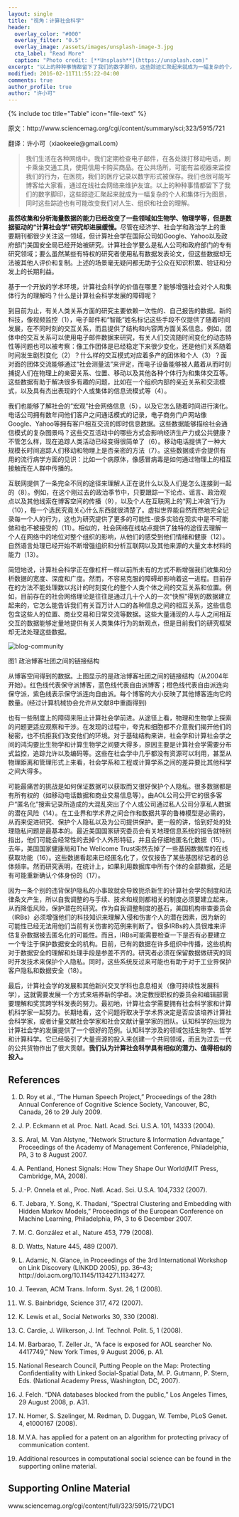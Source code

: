 ```yaml
---
layout: single
title: "视角：计算社会科学"
header:
  overlay_color: "#000"
  overlay_filter: "0.5"
  overlay_image: /assets/images/unsplash-image-3.jpg
  cta_label: "Read More"
  caption: "Photo credit: [**Unsplash**](https://unsplash.com)"
excerpt: "以上的种种事情都留下了我们的数字脚印，这些踪迹汇聚起来就成为一幅复杂的个人和集体行为图景，同时这些踪迹也有可能改变我们对人生、组织和社会的理解。"
modified: 2016-02-11T11:55:22-04:00
comments: true
author_profile: true
author: "许小可"
---
```


{% include toc title="Table" icon="file-text" %}

<p>原文：http://www.sciencemag.org/cgi/content/summary/sci;323/5915/721</p>
<p>翻译：许小可（xiaokeeie@gmail.com）</p>
<blockquote>
<p>我们生活在各种网络中。我们定期检查电子邮件，在各处拨打移动电话，刷卡乘坐交通工具，使用信用卡购买商品。在公共场所，可能有监视器来监控我们的行为，在医院，我们的医疗记录以数字形式被保存。我们也很可能写博客给大家看，通过在线社会网络来维护友谊。以上的种种事情都留下了我们的数字脚印，这些踪迹汇聚起来就成为一幅复杂的个人和集体行为图景，同时这些踪迹也有可能改变我们对人生、组织和社会的理解。</p>
</blockquote>
<p><strong>虽然收集和分析海量数据的能力已经改变了一些领域如生物学、物理学等，但是数据驱动的“计算社会学”研究却进展缓慢。</strong>尽管在经济学、社会学和政治学上的重要期刊都很少关注这一领域，但计算社会学在国际公司如Google、Yahoo以及政府部门美国安全局已经开始被研究。计算社会学要么是私人公司和政府部门的专有研究领域；要么虽然某些有特权的研究者使用私有数据发表论文，但这些数据却无法被其他人评价和复制。上述的场景毫无疑问都无助于公众在知识积累、验证和分发上的长期利益。</p>
<p>基于一个开放的学术环境，计算社会科学的价值在哪里？能够增强社会对个人和集体行为的理解吗？什么是计算社会科学发展的障碍呢？</p>
<p>到目前为止，有关人类关系方面的研究主要依赖一次性的、自己报告的数据。新的科技，像视频监控（1），电子邮件和“智能”姓名标记这些手段不仅提供了随着时间发展，在不同时刻的交互关系，而且提供了结构和内容两方面关系信息。例如，团体中的交互关系可以使用电子邮件数据来研究，有关人们交流随时间变化的动态特性等问题也可以被考察：像工作团体是已经稳定下来很少变化，还是他们关系随着时间发生剧烈变化（2）？什么样的交互模式对应着多产的团体和个人（3）？面对面的团体交流能够通过“社会测量法”来评定，而电子设备能够被人戴着从而时刻捕捉人们在物理上的亲密关系、位置、移动以及其他各种个体行为和集体交互等。这些数据有助于解决很多有趣的问题，比如在一个组织内部的亲近关系和交流模式，以及具有杰出表现的个人或集体的信息流模式等（4）。</p>
<p>我们也能够了解社会的“宏观”社会网络信息（5），以及它怎么随着时间进行演化。电话公司拥有数年间他们客户之间通话模式的记录，电子商务门户网站像Google、Yahoo等拥有客户相互交流的即时信息数据。这些数据能够描绘社会通信模式的复杂图景吗？这些交互活动中的哪些方式会影响经济生产力或公共健康？不管怎么样，现在追踪人类活动已经变得很简单了（6）。移动电话提供了一种大规模长时间追踪人们移动和物理上是否亲密的方法（7）。这些数据或许会提供有用的流行病学方面的见识：比如一个病原体，像感冒病毒是如何通过物理上的相互接触而在人群中传播的。</p>
<p>互联网提供了一条完全不同的途径来理解人正在说什么以及人们是怎么连接到一起的（8）。例如，在这个刚过去的政治季节中，只要跟踪一下论点、谣言、政治观点以及其他线索在博客空间的传播（9），以及个人在互联网上的“网上冲浪”行为（10），每一个选民究竟关心什么东西就很清楚了。虚拟世界能自然而然地完全记录每一个人的行为，这也为研究提供了更多的可能性-很多实验在现实中是不可能做和也不被接受的（11）。相似的，社会网络在线站点提供了独特的途径去理解一个人在网络中的地位对整个组织的影响，从他们的感受到他们情绪和健康（12）。自然语言处理已经开始不断增强组织和分析互联网以及其他来源的大量文本材料的能力（13）。</p>
<p>简短地说，计算社会科学正在像杠杆一样以前所未有的方式不断增强我们收集和分析数据的宽度、深度和广度。然而，不容易克服的障碍却影响着这一进程。目前存在的方法不能处理数以兆计的时刻变化的整个人类个体之间的交互关系和位置。例如，目前存在的社会网络理论是往往是通过几十个人的一次“快照”得到的数据建立起来的，它怎么能告诉我们有关百万计人口的各种信息之间的相互关系，这些信息包含这些人的位置、商业交易和日常交流等数据。这些大量涌现的人与人之间相互交互的数据能够定量地提供有关人类集体行为的新观点，但是目前我们的研究框架却无法处理这些数据。</p>

![blog-community](http://oaf2qt3yk.bkt.clouddn.com/4b057ee1275db6f88effe03608d5aec9.png)

图1 政治博客社团之间的链接结构


<p>从博客空间得到的数据。上图显示的是政治博客社团之间的链接结构（从2004年开始）。红色线代表保守派博客，蓝色线代表自由派博客；橙色线代表自由派连向保守派，紫色线表示保守派连向自由派。每个博客的大小反映了其他博客连向它的数量。(经过计算机械协会允许从文献8中重画得到)</p>
<p>也有一些制度上的障碍来阻止计算社会学前进。从途径上看，物理和生物学上探索的问题更适应观察和干涉。在发现的过程中，夸克和细胞都不介意我们揭开他们的秘密，也不抗拒我们改变他们的环境。对于基础结构来讲，社会学和计算社会学之间的鸿沟要比生物学和计算生物学之间要大得多，原因主要是计算社会学需要分布式监控，追踪允许以及编码等。这些在社会学中几乎都没有资源可以利用，甚至从物理距离和管理形式上来看，社会学系和工程或计算学系之间的差异要比其他科学之间大得多。</p>
<p>可能最痛苦的挑战是如何保证数据可以获取而又很好保护个人隐私。很多数据都是有所有权的（如移动电话数据和商业交易信息等）。由AOL公司公开它的很多客户“匿名化”搜索记录所造成的大混乱突出了个人或公司通过私人公司分享私人数据的潜在风险（14）。在工业界和学术界之间合作和数据共享的鲁棒模型是必需的，从而来促进研究、保护个人隐私以及为公司提供保护。更一般的讲，恰到好处的处理隐私问题是最基本的。最近美国国家研究委员会有关地理信息系统的报告就特别指出，他们可能会经常性的去掉个人外形特征，并且会仔细地匿名化数据（15）。去年，美国国家健康局和The Wellcome Trust突然去掉了一些基因数据库的在线获取功能（16）。这些数据看起来已经匿名化了，仅仅报告了某些基因标记者的总体频率。然而研究表明，在统计上，如果利用数据库中所有个体的全部数据，还是有可能重新确认个体身份的（17）。</p>
<p>因为一条个别的违背保护隐私的小事故就会导致扼杀新生的计算社会学的制度和法律条文产生，所以自我调整的与手续、技术和规则都相关的制度必须要建立起来，从而降低风险，保护潜在的研究。作为自我调整制度的基石，美国机构审查委员会（IRBs）必须增强他们的科技知识来理解入侵和伤害个人的潜在因素，因为新的可能性已经无法用他们当前有关伤害的范例来判断了。很多IRBs的人员很难来评估复杂数据被去匿名化的可能性。而且，IRBs可能需要检查一下是否有必要建立一个专注于保护数据安全的机构。目前，已有的数据在许多组织中传播，这些机构对于数据安全的理解和处理手段是参差不齐的。研究者必须在保留数据做研究的同时开发技术来保护个人隐私。同时，这些系统反过来可能也有助于对于工业界保护客户隐私和数据安全（18）。</p>
<p>最后，计算社会学的发展和其他新兴交叉学科也息息相关（像可持续性发展科学），这就需要发展一个方式来培养新的学者。决定教授职权的委员会和编辑部需要理解和奖赏跨学科发表的努力。最初地，计算社会学需要拥有社会科学家和计算机科学家一起努力。长期地看，这个问题将取决于学术界决定是否应该培养计算社会科学家，或者计量文献社会学家和社会文献计量学家的团队。认知科学的出现为计算社会学的发展提供了一个很好的范例。认知科学涉及的领域包括生物学、哲学和计算科学。它已经吸引了大量资源的投入来创建一个共同领域，而且为过去一代的公共货物作出了很大贡献。<strong>我们认为计算社会科学具有相似的潜力、值得相似的投入。</strong></p>

## References
<ol>
<li>
<p>D. Roy et al., “The Human Speech Project,” Proceedings of the 28th Annual Conference of Cognitive Science Society, Vancouver, BC, Canada, 26 to 29 July 2009.</p>
</li>
<li>
<p>J. P. Eckmann et al. Proc. Natl. Acad. Sci. U.S.A. 101, 14333 (2004).</p>
</li>
<li>
<p>S. Aral, M. Van Alstyne, “Network Structure &amp; Information Advantage,” Proceedings of the Academy of Management Conference, Philadelphia, PA, 3 to 8 August 2007.</p>
</li>
<li>
<p>A. Pentland, Honest Signals: How They Shape Our World(MIT Press, Cambridge, MA, 2008).</p>
</li>
<li>
<p>J.-P. Onnela et al., Proc. Natl. Acad. Sci. U.S.A. 104,7332 (2007).</p>
</li>
<li>
<p>T. Jebara, Y. Song, K. Thadani, “Spectral Clustering and Embedding with Hidden Markov Models,” Proceedings of the European Conference on Machine Learning, Philadelphia, PA, 3 to 6 December 2007.</p>
</li>
<li>
<p>M. C. González et al., Nature 453, 779 (2008).</p>
</li>
<li>
<p>D. Watts, Nature 445, 489 (2007).</p>
</li>
<li>
<p>L. Adamic, N. Glance, in Proceedings of the 3rd International Workshop on Link Discovery (LINKDD 2005), pp. 36–43; http://doi.acm.org/10.1145/1134271.1134277.</p>
</li>
<li>
<p>J. Teevan, ACM Trans. Inform. Syst. 26, 1 (2008).</p>
</li>
<li>
<p>W. S. Bainbridge, Science 317, 472 (2007).</p>
</li>
<li>
<p>K. Lewis et al., Social Networks 30, 330 (2008).</p>
</li>
<li>
<p>C. Cardie, J. Wilkerson, J. Inf. Technol. Polit. 5, 1 (2008).</p>
</li>
<li>
<p>M. Barbarao, T. Zeller Jr., “A face is exposed for AOL searcher No. 4417749,” New York Times, 9 August 2006, p. A1.</p>
</li>
<li>
<p>National Research Council, Putting People on the Map: Protecting Confidentiality with Linked Social-Spatial Data, M. P. Gutmann, P. Stern, Eds. (National Academy Press, Washington, DC, 2007).</p>
</li>
<li>
<p>J. Felch. “DNA databases blocked from the public,” Los Angeles Times, 29 August 2008, p. A31.</p>
</li>
<li>
<p>N. Homer, S. Szelinger, M. Redman, D. Duggan, W. Tembe, PLoS Genet. 4, e1000167 (2008).</p>
</li>
<li>
<p>M.V.A. has applied for a patent on an algorithm for protecting privacy of communication content.</p>
</li>
<li>
<p>Additional resources in computational social science can be found in the supporting online material.</p>
</li>
</ol>
<h2>Supporting Online Material</h2>
<p>www.sciencemag.org/cgi/content/full/323/5915/721/DC1</p>
